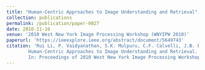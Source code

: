 ```yaml
---
title: "Human-Centric Approaches to Image Understanding and Retrieval"
collection: publications
permalink: /publication/paper-0027
date: 2010-11-16
venue: '2010 West New York Image Processing Workshop (WNYIPW 2010)'
paperurl: 'https://ieeexplore.ieee.org/abstract/document/5649743'
citation: 'Rui Li, P. Vaidyanathan, S.K. Mulpuru, C.F. Calvelli, J.B. Pelz, P-C. Shi, and A.R. Haake.
        Human-Centric Approaches to Image Understanding and Retrieval.
        In: Proceedings of 2010 West New York Image Processing Workshop (WNYIPW 2010), 62--65, November 2010.'
---
```

